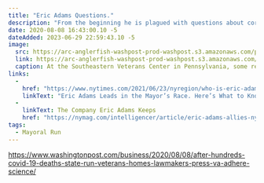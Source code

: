 ```yaml
---
title: "Eric Adams Questions."
description: "From the beginning he is plagued with questions about corruption and police sympathies."
date: 2020-08-08 16:43:00.10 -5
dateAdded: 2023-06-29 22:59:43.10 -5
image:
  src: https://arc-anglerfish-washpost-prod-washpost.s3.amazonaws.com/public/X4ZEY6FYCMI6VGQ52PNRZPQHZY.jpg
  link: https://arc-anglerfish-washpost-prod-washpost.s3.amazonaws.com/public/X4ZEY6FYCMI6VGQ52PNRZPQHZY.jpg
  caption: At the Southeastern Veterans Center in Pennsylvania, some residents were given a “covid cocktail” including an unproven drug, hydroxychloroquine, without being tested for covid-19. (Bonnie Jo Mount/The Washington Post)
links:
  -
    href: "https://www.nytimes.com/2021/06/23/nyregion/who-is-eric-adams.html"
    linkText: "Eric Adams Leads in the Mayor’s Race. Here’s What to Know About Him."
  -
    linkText: The Company Eric Adams Keeps
    href: "https://nymag.com/intelligencer/article/eric-adams-allies-nyc-mayoral-race.html"
tags:
  - Mayoral Run
---
```


https://www.washingtonpost.com/business/2020/08/08/after-hundreds-covid-19-deaths-state-run-veterans-homes-lawmakers-press-va-adhere-science/

